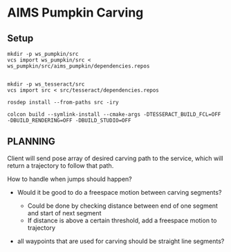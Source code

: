 # AIMS Pumpkin Carving

## Setup
```
mkdir -p ws_pumpkin/src
vcs import ws_pumpkin/src < ws_pumpkin/src/aims_pumpkin/dependencies.repos


mkdir -p ws_tesseract/src
vcs import src < src/tesseract/dependencies.repos

rosdep install --from-paths src -iry

colcon build --symlink-install --cmake-args -DTESSERACT_BUILD_FCL=OFF -DBUILD_RENDERING=OFF -DBUILD_STUDIO=OFF
```

## PLANNING

Client will send pose array of desired carving path to the service, which will return a trajectory to follow that path.

How to handle when jumps should happen?
  - Would it be good to do a freespace motion between carving segments?
    - Could be done by checking distance between end of one segment and start of next segment
    - If distance is above a certain threshold, add a freespace motion to trajectory

  - all waypoints that are used for carving should be straight line segments?